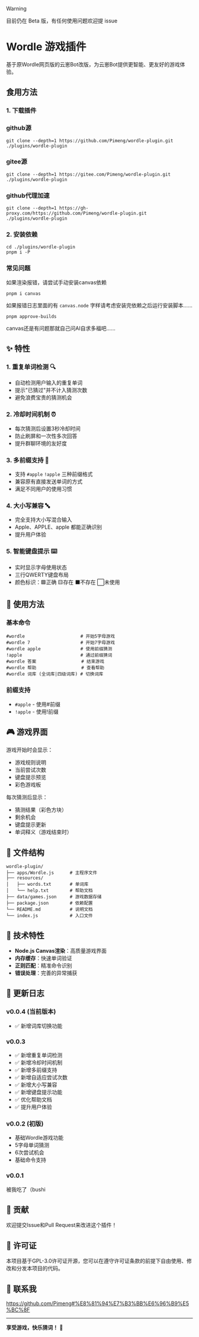 > [!warning]
> 目前仍在 Beta 版，有任何使用问题欢迎提 issue

# Wordle 游戏插件

基于原Wordle网页版的云崽Bot改版，为云崽Bot提供更智能、更友好的游戏体验。

## 食用方法

### 1. 下载插件

### github源

```console
git clone --depth=1 https://github.com/Pimeng/wordle-plugin.git ./plugins/wordle-plugin
```

### gitee源

```console
git clone --depth=1 https://gitee.com/Pimeng/wordle-plugin.git ./plugins/wordle-plugin
```

### github代理加速

```console
git clone --depth=1 https://gh-proxy.com/https://github.com/Pimeng/wordle-plugin.git ./plugins/wordle-plugin
```

### 2. 安装依赖

```console
cd ./plugins/wordle-plugin
pnpm i -P
```

### 常见问题

如果渲染报错，请尝试手动安装canvas依赖
```console
pnpm i canvas
```

如果报错日志里面的有 `canvas.node` 字样请考虑安装完依赖之后运行安装脚本……
```console
pnpm approve-builds
```

canvas还是有问题那就自己问AI自求多福吧……

## ✨ 特性

### 1. 重复单词检测 🔍
- 自动检测用户输入的重复单词
- 提示"已猜过"并不计入猜测次数
- 避免浪费宝贵的猜测机会

### 2. 冷却时间机制 ⏰
- 每次猜测后设置3秒冷却时间
- 防止刷屏和一次性多次回答
- 提升群聊环境的友好度

### 3. 多前缀支持 🎯
- 支持 `#apple` `!apple` 三种前缀格式
- 兼容原有直接发送单词的方式
- 满足不同用户的使用习惯

### 4. 大小写兼容 🔤
- 完全支持大小写混合输入
- Apple、APPLE、apple 都能正确识别
- 提升用户体验

### 5. 智能键盘提示 ⌨️
- 实时显示字母使用状态
- 三行QWERTY键盘布局
- 颜色标识：🟩正确 🟨存在 ⬛不存在 ⬜未使用

## 🚀 使用方法

### 基本命令
```
#wordle                     # 开始5字母游戏
#wordle 7                   # 开始7字母游戏
#wordle apple               # 使用前缀猜测
!apple                      # 通过前缀猜词
#wordle 答案                 # 结束游戏
#wordle 帮助                 # 查看帮助
#wordle 词库 (全词库|四级词库) # 切换词库
```

### 前缀支持
- `#apple` - 使用#前缀
- `!apple` - 使用!前缀

## 🎮 游戏界面

游戏开始时会显示：
- 游戏规则说明
- 当前尝试次数
- 键盘提示预览
- 彩色游戏板

每次猜测后显示：
- 猜测结果（彩色方块）
- 剩余机会
- 键盘提示更新
- 单词释义（游戏结束时）

## 📁 文件结构

```
wordle-plugin/
├── apps/Wordle.js      # 主程序文件
├── resources/
│   ├── words.txt       # 单词库
│   └── help.txt        # 帮助文档
├── data/games.json     # 游戏数据存储
├── package.json        # 依赖配置
└── README.md           # 说明文档
└── index.js            # 入口文件
```

## 🔧 技术特性

- **Node.js Canvas渲染**：高质量游戏界面
- **内存缓存**：快速单词验证
- **正则匹配**：精准命令识别
- **错误处理**：完善的异常捕获

## 📝 更新日志

### v0.0.4 (当前版本)

- ✅ 新增词库切换功能

### v0.0.3

- ✅ 新增重复单词检测
- ✅ 新增冷却时间机制
- ✅ 新增多前缀支持
- ✅ 新增自适应尝试次数
- ✅ 新增大小写兼容
- ✅ 新增键盘提示功能
- ✅ 优化帮助文档
- ✅ 提升用户体验

### v0.0.2 (初版)

- 基础Wordle游戏功能
- 5字母单词猜测
- 6次尝试机会
- 基础命令支持

### v0.0.1

被我吃了（bushi

## 🤝 贡献

欢迎提交Issue和Pull Request来改进这个插件！

## 📄 许可证

本项目基于GPL-3.0许可证开源，您可以在遵守许可证条款的前提下自由使用、修改和分发本项目的代码。

## 🔗 联系我

https://github.com/Pimeng#%E8%81%94%E7%B3%BB%E6%96%B9%E5%BC%8F

---

**享受游戏，快乐猜词！** 🎉
